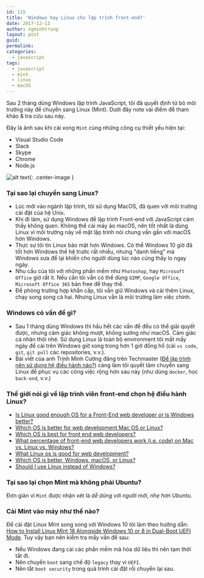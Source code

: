 ```yaml
---
id: 115
title: 'Windows hay Linux cho lập trình front-end?'
date: 2017-12-13
author: ngminhtrung
layout: post
guid: 
permalink: 
categories:
  - javascript
tags:
  - javascript
  - mint
  - linux
  - macOS
---
```


Sau 2 tháng dùng Windows lập trình JavaScript, tôi đã quyết định từ bỏ môi trường này để chuyển sang Linux (Mint). Dưới đây note vài điểm để tham khảo & tra cứu sau này.

Đây là ảnh sau khi cài xong `Mint` cùng những công cụ thiết yếu hiện tại:
- Visual Studio Code
- Slack
- Skype
- Chrome
- Node.js

![alt text][mint]{: .center-image }

### Tại sao lại chuyển sang Linux?

- Lúc mới vào ngành lập trình, tôi sử dụng MacOS, đã quen với môi trường cài đặt của hệ Unix. 
- Khi đi làm, sử dụng Windows để lập trình Front-end với JavaScript cảm thấy không quen. Không thể cài máy ảo macOS, nên tốt nhất là dùng Linux vì môi trường này về mặt lập trình nói chung vần gần với macOS hơn Windows. 
- Thực sự tôi tin Linux bảo mật hơn Windows. Có thể Windows 10 giờ đã tốt hơn Windows thế hệ trước rất nhiều, nhưng "danh tiếng" mà Windows xưa để lại khiến cho người dùng lúc nào cũng thấy lo ngay ngáy.
- Nhu cầu của tôi với những phần mềm như `Photoshop`, hay `Microsoft Office` giờ rất ít. Nếu cần tôi vẫn có thể dùng `GIMP`, `Google Office`, `Microsoft Office 365` bản free để thay thế. 
- Để phòng trường hợp khẩn cấp, tôi vẫn giữ Windows và cài thêm Linux, chạy song song cả hai. Nhưng Linux vẫn là môi trường làm việc chính.

### Windows có vấn đề gì?

- Sau 1 tháng dùng Windows thì hầu hết các vấn đề đều có thể giải quyết được, nhưng cảm giác không mượt, không sướng như macOS. Cảm giác cá nhân thôi nhé. Sử dụng Linux là toàn bộ environment tôi mất mấy ngày để cài trên Windows giờ xong trong hơn 1 giờ đồng hồ (cài `vs code`, `git`, `git pull` các repositories, v.v.).
- Bài viết của anh Trịnh Minh Cường đăng trên Techmaster ([Để lập trình nên sử dụng hệ điều hành nào?](https://techmaster.vn/posts/34486/de-lap-trinh-nen-su-dung-he-dieu-hanh-nao)) càng làm tôi quyết tâm chuyển sang Linux để phục vụ các công việc rộng hơn sau này (như dùng `docker`, học `back-end`, v.v.)

### Thế giới nói gì về lập trình viên front-end chọn hệ điều hành Linux?

- [Is Linux good enough OS for a Front-End web developer or is Windows better?](https://www.quora.com/Is-Linux-good-enough-OS-for-a-Front-End-web-developer-or-is-Windows-better)
- [Which OS is better for web development Mac OS or Linux?](https://www.quora.com/Which-OS-is-better-for-web-development-Mac-OS-or-Linux)
- [Which OS is best for front end web developers?](https://www.quora.com/Which-OS-is-best-for-front-end-web-developers)
- [What percentage of front-end web developers work (i.e. code) on Mac vs. Linux vs. Windows?](https://www.quora.com/What-percentage-of-front-end-web-developers-work-i-e-code-on-Mac-vs-Linux-vs-Windows)
- [What Linux os is good for web development?](https://www.quora.com/What-Linux-os-is-good-for-web-development)
- [Which OS is better, Windows, macOS, or Linux?](https://www.quora.com/Which-OS-is-better-Windows-macOS-or-Linux)
- [Should I use Linux instead of Windows?](https://www.quora.com/Should-I-use-Linux-instead-of-Windows)

### Tại sao lại chọn Mint mà không phải Ubuntu?

Đơn giản vì `Mint` được nhận xét là _dễ dùng với người mới_, _nhẹ hơn Ubuntu_. 

### Cài Mint vào máy như thế nào?

Để cài đặt Linux Mint song song với Windows 10 tôi làm theo hướng dẫn: [How to Install Linux Mint 18 Alongside Windows 10 or 8 in Dual-Boot UEFI Mode](https://www.tecmint.com/install-linux-mint-18-alongside-windows-10-or-8-in-dual-boot-uefi-mode/). Tuy vậy bạn nên kiểm tra mấy vấn đề sau:
- Nếu Windows đang cài các phần mềm mã hóa dữ liệu thì nên tạm thời tắt đi. 
- Nên chuyển `boot` sang chế độ `legacy` thay vì `UEFI`. 
- Nên tắt `boot security` trong quá trình cài đặt rồi chuyển lại sau. 

[mint]: https://ngminhtrung.github.io/images/PostIMG/2017-12-13-Migrate-to-Mint/Menu_007.png "Mint"
